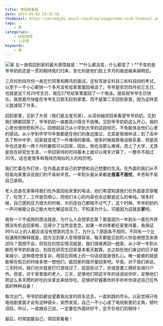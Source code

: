 ```yaml
---
title: 常回家看看
date: 2017-05-02 14:31:55
thumbnail: https://obrxbqjbi.qnssl.com/blog/image/home-sick-thumnail.png
tags:
	- 家
categories:
	- 经验感悟
	- 心灵港
keywords:
	- 家
---
```

![家](https://obrxbqjbi.qnssl.com/blog/image/home-sick-thumnail.png)
五一放假回到家的最大感悟就是：**什么都没变，什么都变了！**不变的是爷爷奶奶还是一贯的期待我们归来，变化的是他们脸上岁月的痕迹越来越明显。

三月份到四月份一直在忙阿里和腾讯的面试，还有驾驶证科目三和科目四的考试，以至于一不小心都快一个多月没有给家里面回电话了。爷爷是农历四月初三生日，也就是这个月29号生日，我在27号给家里面回了一个电话，提前祝爷爷生日快乐。我想着尽快能在爷爷生日那天赶到家里，而不是第二天回到家里，因为这样意义就减轻了许多。

回到家里，见到了大哥（我们是五堂兄弟），从深圳抽空回来看望爷爷奶奶。见到我们俩都回家了，爷爷奶奶一直都高兴得合不拢嘴。见到爷爷奶奶这么开心，我的心里也很欣慰和开心。回想起自己从小学到大学的这段经历，不免能体会他们心里的感动。从小学到中学15年我都是在他们的身边度过，尤其是我很听话；到了高中去了荆州中学，回家就变成了一件难得的事情，很多时候就靠电话联系着，但是高中也还是有一两个月的暑假可以回家，因此，倒也没那么难得。而上了大学，尤其是现在研究生生涯，一年回家待的时间基本上就可以用天计算了，一整年不超过30天。这也是很多和我经历相似的人的经历吧。

我们忙着在外打拼，在外面追求自己的梦想和自己想要的生活。在外面的我们从不轻易向家里诉说我们的不易和辛苦。一年到头我从来都是**报喜不报忧**，辛苦和不易自己承担。

老人总是在家等待我们在外面回给家里的电话，他们希望知道我们在外面是否穿暖了，吃饱了，工作是否顺心，而他们关心的内容也永远都是这么的单纯。很多时候，自己感到压力很大的时候，大的连自己都喘不过气了，这个时候，爷爷奶奶的一声问候能让自己极大地化解这些压力。不知道为什么，可能因为这就是**家**吧。

我有一个不成熟的想法就是，为什么人会想家恋家？那是因为一年到头一直在外拼搏没有机会回家啊，见得少了当然会思念。如果一年四季都在家里待着，我保证99%以上的人都应该没有想家的念头了。为什么？原因各不相同，不同有一个比较通用的解释就是，因为见到家人变得很容易，每天都能见到的人你会用想念来表述吗？我想不会。但现在的现实情况就是，我们很难再回一趟家。从小学一年到头都在爷爷奶奶身边，到现在研究生回家基本看天数算。总之陪在他们身边的日子越来越少，这种感觉很复杂，用现在网络上的一句话说就是很扎心。唯一能做的就是能够在假日的时候多想一想他们，能回家的就尽量回家吧。毕竟，对于我们来说，三天时间，我们也许就是打打游戏过了，逛逛街过了，亦或是邀三俩好友骑行户外。但是，对于家里面的老人，三天，足够他们把这半年的话说给你听，足够他们把这么多天攒的好吃的全拿出来给你吃，足够好好握着你的手听听你讲述自己在外面的种种自豪！

每次出门，爷爷奶奶都会望着我出发的班车远去，一直到路的尽头。以前觉得只有电视剧里面才会有这种镜头，突然发现，自己一不小心成了电视剧里的主角，顿时泪目。所以，一直跟自己说，一定要在外面好好干，定不负他们的期待！

最后，时常提醒自己，常回家看看！